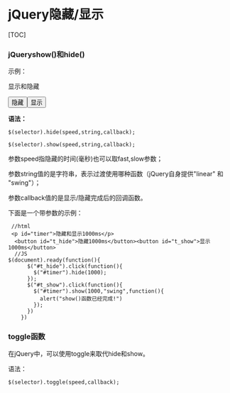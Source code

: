 # jQuery隐藏/显示



[TOC]

### jQueryshow()和hide()

示例：

<body>

  <p id="pro">显示和隐藏</p>
  <button id="hide">隐藏</button><button id="show">显示</button>
</body>

<script>
  $(document).ready(
    function(){
      $("#hide").click(
        function(){
          $("#pro").hide();
        });
        $("#show").click(
          function(){
            $("#pro").show();
          });
    }
  )
</script>

**语法：**

```
$(selector).hide(speed,string,callback);

$(selector).show(speed,string,callback);
```

参数speed指隐藏的时间(毫秒)也可以取fast,slow参数；

参数string值的是字符串，表示过渡使用哪种函数（jQuery自身提供"linear" 和 "swing"）；

参数callback值的是显示/隐藏完成后的回调函数。


下面是一个带参数的示例：

```
 //html
 <p id="timer">隐藏和显示1000ms</p>
  <button id="t_hide">隐藏1000ms</button><button id="t_show">显示1000ms</button>
  //JS
$(document).ready(function(){
      $("#t_hide").click(function(){
        $("#timer").hide(1000);
      });
      $("#t_show").click(function(){
        $("#timer").show(1000,"swing",function(){
          alert("show()函数已经完成!")
        });
      })
    })
```

### toggle函数

在jQuery中，可以使用toggle来取代hide和show。

语法：

```
$(selector).toggle(speed,callback);
```

